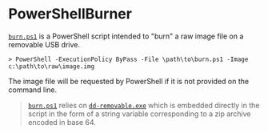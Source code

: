 # PowerShellBurner

[`burn.ps1`](burn.ps1) is a PowerShell script intended to "burn" a raw image file on a removable USB drive.

```console
> PowerShell -ExecutionPolicy ByPass -File \path\to\burn.ps1 -Image c:\path\to\raw\image.img
```

The image file will be requested by PowerShell if it is not provided on the command line.

> [`burn.ps1`](burn.ps1) relies on [`dd-removable.exe`](http://www.chrysocome.net/dd) which is embedded directly in the script in the form of a string variable corresponding to a zip archive encoded in base 64.
